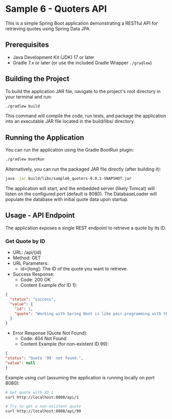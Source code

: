 # Sample 6 - Quoters API

This is a simple Spring Boot application demonstrating a RESTful API for retrieving quotes using Spring Data JPA.

## Prerequisites

*   Java Development Kit (JDK) 17 or later
*   Gradle 7.x or later (or use the included Gradle Wrapper `./gradlew`)

## Building the Project

To build the application JAR file, navigate to the project's root directory in your terminal and run:

```bash
./gradlew build
```

This command will compile the code, run tests, and package the application into an executable JAR file located in the build/libs/ directory.

## Running the Application

You can run the application using the Gradle BootRun plugin:

```bash
./gradlew bootRun
```

Alternatively, you can run the packaged JAR file directly (after building it):

```bash
java -jar build/libs/sample6_quoters-0.0.1-SNAPSHOT.jar
```

The application will start, and the embedded server (likely Tomcat) will listen on the configured port (default is 8080). The DatabaseLoader will populate the database with initial quote data upon startup.

## Usage - API Endpoint

The application exposes a single REST endpoint to retrieve a quote by its ID.

### Get Quote by ID

* URL: /api/{id}
* Method: GET
* URL Parameters:
    * id=[long]: The ID of the quote you want to retrieve.
* Success Response:
    * Code: 200 OK
    * Content Example (for ID 1):
```json
{
  "status": "success",
  "value": {
    "id": 1,
    "quote": "Working with Spring Boot is like pair-programming with the Spring developers."
  }
}
```

* Error Response (Quote Not Found):
    * Code: 404 Not Found
    * Content Example (for non-existent ID 99):
```json
{
"status": "Quote '99' not found.",
"value": null
}
```

Example using curl (assuming the application is running locally on port 8080):

```bash
# Get quote with ID 1
curl http://localhost:8080/api/1

# Try to get a non-existent quote
curl http://localhost:8080/api/99
```
